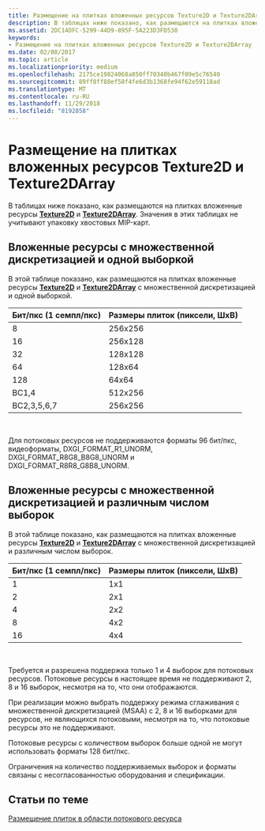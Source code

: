 ```yaml
---
title: Размещение на плитках вложенных ресурсов Texture2D и Texture2DArray
description: В таблицах ниже показано, как размещаются на плитках вложенные ресурсы Texture2D и Texture2DArray.
ms.assetid: 2DC14DFC-5299-44D9-895F-5A223D3FD530
keywords:
- Размещение на плитках вложенных ресурсов Texture2D и Texture2DArray
ms.date: 02/08/2017
ms.topic: article
ms.localizationpriority: medium
ms.openlocfilehash: 2175ce19824068a850ff70340b467f09e5c76540
ms.sourcegitcommit: 89ff8ff88ef58f4fe6d3b1368fe94f62e59118ad
ms.translationtype: MT
ms.contentlocale: ru-RU
ms.lasthandoff: 11/29/2018
ms.locfileid: "8192858"
---
```

# <a name="texture2d-and-texture2darray-subresource-tiling"></a>Размещение на плитках вложенных ресурсов Texture2D и Texture2DArray


В таблицах ниже показано, как размещаются на плитках вложенные ресурсы [**Texture2D**](https://msdn.microsoft.com/library/windows/desktop/ff471525) и [**Texture2DArray**](https://msdn.microsoft.com/library/windows/desktop/ff471526). Значения в этих таблицах не учитывают упаковку хвостовых MIP-карт.

## <a name="span-idsubresources-with-multisample-counts-of-1spanspan-idsubresources-with-multisample-counts-of-1spanspan-idsubresources-with-multisample-counts-of-1spansubresources-with-multisample-counts-of-1"></a><span id="Subresources-with-multisample-counts-of-1"></span><span id="subresources-with-multisample-counts-of-1"></span><span id="SUBRESOURCES-WITH-MULTISAMPLE-COUNTS-OF-1"></span>Вложенные ресурсы с множественной дискретизацией и одной выборкой


В этой таблице показано, как размещаются на плитках вложенные ресурсы [**Texture2D**](https://msdn.microsoft.com/library/windows/desktop/ff471525) и [**Texture2DArray**](https://msdn.microsoft.com/library/windows/desktop/ff471526) с множественной дискретизацией и одной выборкой.

| Бит/пкс (1 семпл/пкс) | Размеры плиток (пиксели, ШxВ) |
|-----------------------------|-------------------------------|
| 8                           | 256x256                       |
| 16                          | 256x128                       |
| 32                          | 128x128                       |
| 64                          | 128x64                        |
| 128                         | 64x64                         |
| BC1,4                       | 512x256                       |
| BC2,3,5,6,7                 | 256x256                       |

 

Для потоковых ресурсов не поддерживаются форматы 96 бит/пкс, видеоформаты, DXGI\_FORMAT\_R1\_UNORM, DXGI\_FORMAT\_R8G8\_B8G8\_UNORM и DXGI\_FORMAT\_R8R8\_G8B8\_UNORM.

## <a name="span-idsubresources-with-various-multisample-countsspanspan-idsubresources-with-various-multisample-countsspanspan-idsubresources-with-various-multisample-countsspansubresources-with-various-multisample-counts"></a><span id="Subresources-with-various-multisample-counts"></span><span id="subresources-with-various-multisample-counts"></span><span id="SUBRESOURCES-WITH-VARIOUS-MULTISAMPLE-COUNTS"></span>Вложенные ресурсы с множественной дискретизацией и различным числом выборок


В этой таблице показано, как размещаются на плитках вложенные ресурсы [**Texture2D**](https://msdn.microsoft.com/library/windows/desktop/ff471525) и [**Texture2DArray**](https://msdn.microsoft.com/library/windows/desktop/ff471526) с множественной дискретизацией и различным числом выборок.

| Бит/пкс (1 семпл/пкс) | Размеры плиток (пиксели, ШxВ) |
|-----------------------------|-------------------------------|
| 1                           | 1x1                           |
| 2                           | 2x1                           |
| 4                           | 2x2                           |
| 8                           | 4x2                           |
| 16                          | 4x4                           |

 

Требуется и разрешена поддержка только 1 и 4 выборок для потоковых ресурсов. Потоковые ресурсы в настоящее время не поддерживают 2, 8 и 16 выборок, несмотря на то, что они отображаются.

При реализации можно выбрать поддержку режима сглаживания с множественной дискретизацией (MSAA) с 2, 8 и 16 выборками для ресурсов, не являющихся потоковыми, несмотря на то, что потоковые ресурсы это не поддерживают.

Потоковые ресурсы с количеством выборок больше одной не могут использовать форматы 128 бит/пкс.

Ограничения на количество поддерживаемых выборок и форматы связаны с несогласованностью оборудования и спецификации.

## <a name="span-idrelated-topicsspanrelated-topics"></a><span id="related-topics"></span>Статьи по теме


[Размещение плиток в области потокового ресурса](how-a-streaming-resource-s-area-is-tiled.md)

 

 





